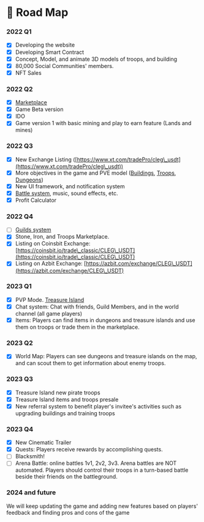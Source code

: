 # 📜 Road Map

### 2022 Q1

* [x] Developing the website
* [x] Developing Smart Contract
* [x] Concept, Model, and animate 3D models of troops, and building
* [x] 80,000 Social Communities' members.
* [x] NFT Sales

### 2022 Q2

* [x] [Marketplace](../guides/marketplace.md)
* [x] Game Beta version
* [x] IDO
* [x] Game version 1 with basic mining and play to earn feature (Lands and mines)

### 2022 Q3

* [x] New Exchange Listing ([https://www.xt.com/tradePro/cleg\_usdt](https://www.xt.com/tradePro/cleg\_usdt))
* [x] More objectives in the game and PVE model ([Buildings](../guides/buildings.md), [Troops](../guides/heroes.md), [Dungeons](../guides/adventures.md#dungeons))
* [x] New UI framework, and notification system
* [x] [Battle system](../guides/battles.md), music, sound effects, etc.
* [x] Profit Calculator

### 2022 Q4

* [ ] [Guilds system](../guides/guilds.md)
* [x] Stone, Iron, and Troops Marketplace.
* [x] Listing on Coinsbit Exchange: [https://coinsbit.io/trade\_classic/CLEG\_USDT](https://coinsbit.io/trade\_classic/CLEG\_USDT)
* [x] Listing on Azbit Exchange: [https://azbit.com/exchange/CLEG\_USDT](https://azbit.com/exchange/CLEG\_USDT)

### 2023 Q1

* [x] PVP Mode. [Treasure Island](../guides/adventures.md#treasure-island)
* [x] Chat system: Chat with friends, Guild Members, and in the world channel (all game players)
* [x] Items: Players can find items in dungeons and treasure islands and use them on troops or trade them in the marketplace.

### 2023 Q2

* [x] World Map: Players can see dungeons and treasure islands on the map, and can scout them to get information about enemy troops.

### 2023 Q3

* [x] Treasure Island new pirate troops
* [x] Treasure Island items and troops presale
* [x] New referral system to benefit player's invitee's activities such as upgrading buildings and training troops

### 2023 Q4

* [x] New Cinematic Trailer
* [x] Quests: Players receive rewards by accomplishing quests.
* [ ] Blacksmith!
* [ ] Arena Battle: online battles 1v1, 2v2, 3v3. Arena battles are NOT automated. Players should control their troops in a turn-based battle beside their friends on the battleground.

### 2024 and future

We will keep updating the game and adding new features based on players' feedback and finding pros and cons of the game

